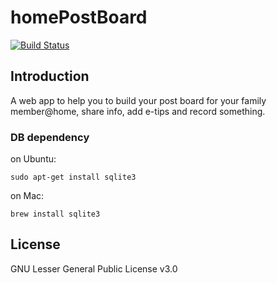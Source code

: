 # homePostBoard
[![Build Status](https://travis-ci.org/superryanguo/homePostBoard.svg?branch=master)](https://travis-ci.org/superryanguo/homePostBoard)
## Introduction
A web app to help you to build your post board for your family member@home, share info, add e-tips and record something.
### DB dependency
on Ubuntu:
```
sudo apt-get install sqlite3
```
on Mac:
```
brew install sqlite3
```
## License
GNU Lesser General Public License v3.0
